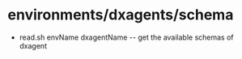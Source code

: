 # environments/dxagents/schema
* read.sh envName dxagentName -- get the available schemas of dxagent

